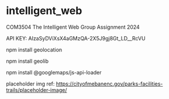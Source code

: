 # intelligent_web
COM3504 The Intelligent Web Group Assignment 2024

API KEY: AIzaSyDViXsX4aGMzQA-2X5J9gj8Gt_LD__RcVU

npm install geolocation

npm install geolib

npm install @googlemaps/js-api-loader

placeholder img ref: https://cityofmebanenc.gov/parks-facilities-trails/placeholder-image/
